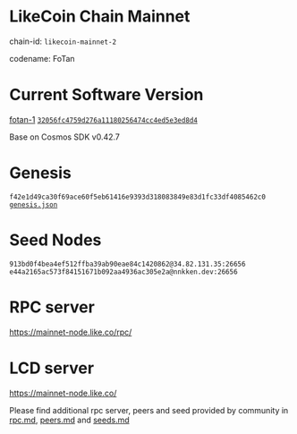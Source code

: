 LikeCoin Chain Mainnet
====
chain-id: `likecoin-mainnet-2`

codename: FoTan

Current Software Version
==
[fotan-1](https://github.com/likecoin/likecoin-chain/releases/tag/fotan-1)  [`32056fc4759d276a11180256474cc4ed5e3ed8d4`](https://github.com/likecoin/likecoin-chain/commit/32056fc4759d276a11180256474cc4ed5e3ed8d4)

Base on Cosmos SDK v0.42.7

Genesis
==
`f42e1d49ca30f69ace60f5eb61416e9393d318083849e83d1fc33df4085462c0`
 [`genesis.json`](./genesis.json)

Seed Nodes
==
`913bd0f4bea4ef512ffba39ab90eae84c1420862@34.82.131.35:26656`
`e44a2165ac573f84151671b092aa4936ac305e2a@nnkken.dev:26656`

RPC server
==
https://mainnet-node.like.co/rpc/

LCD server
==
https://mainnet-node.like.co/

Please find additional rpc server, peers and seed provided by community in [rpc.md](rpc.md), [peers.md](peers.md) and [seeds.md](seeds.md)
